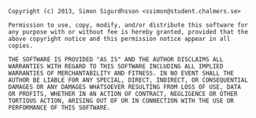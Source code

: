     Copyright (c) 2013, Simon Sigurdhsson <ssimon@student.chalmers.se>

    Permission to use, copy, modify, and/or distribute this software for
    any purpose with or without fee is hereby granted, provided that the
    above copyright notice and this permission notice appear in all copies.

    THE SOFTWARE IS PROVIDED "AS IS" AND THE AUTHOR DISCLAIMS ALL
    WARRANTIES WITH REGARD TO THIS SOFTWARE INCLUDING ALL IMPLIED
    WARRANTIES OF MERCHANTABILITY AND FITNESS. IN NO EVENT SHALL THE
    AUTHOR BE LIABLE FOR ANY SPECIAL, DIRECT, INDIRECT, OR CONSEQUENTIAL
    DAMAGES OR ANY DAMAGES WHATSOEVER RESULTING FROM LOSS OF USE, DATA
    OR PROFITS, WHETHER IN AN ACTION OF CONTRACT, NEGLIGENCE OR OTHER
    TORTIOUS ACTION, ARISING OUT OF OR IN CONNECTION WITH THE USE OR
    PERFORMANCE OF THIS SOFTWARE.
